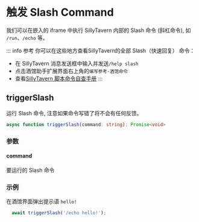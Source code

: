 # 触发 Slash Command

我们可以在嵌入的 iframe 中执行 SillyTavern 内部的 Slash 命令 (斜杠命令), 如 `/run`、`/echo` 等。

<CustomTOC />

::: info 参考
你可以在这些地方查看SillyTavern的全部 Slash（快速回复） 命令：
- 在 SillyTavern 消息发送框中输入并发送`/help slash`
- 点击酒馆助手扩展界面右上角的`编写参考-酒馆命令`
- 查看[SillyTavern 脚本命令自查手册](https://rentry.org/sillytavern-script-book)
:::

## triggerSlash
运行 Slash 命令, 注意如果命令写错了将不会有任何反馈。

```typescript
async function triggerSlash(command: string): Promise<void>
```

### 参数
#### command
要运行的 Slash 命令

### 示例
在酒馆界面弹出提示语 `hello!`
```typescript
  await triggerSlash('/echo hello!');
```


<!-- ## triggerSlashWithResult

运行 Slash 命令, 并返回命令管道的结果。

```typescript
async function triggerSlashWithResult(command: string): Promise<string | undefined>
```

### 参数
#### command
要运行的 Slash 命令

### 返回值

- **Slash 管道结果**: 如果命令出错或执行了 `/abort` 则返回 `undefined`

### 示例
获取当前聊天消息最后一条消息对应的 id
``` typescript
  const last_message_id = await triggerSlashWithResult('/pass {{lastMessageId}}');
``` -->

